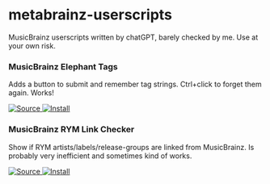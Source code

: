 # metabrainz-userscripts
MusicBrainz userscripts written by chatGPT, barely checked by me. Use at your own risk.

### <a name="musicbrainz_elephant_tags"></a> MusicBrainz Elephant Tags

Adds a button to submit and remember tag strings. Ctrl+click to forget them again. Works!

<a href="https://github.com/Aerozol/metabrainz-userscripts/blob/main/MusicBrainz%20Elephant%20Tags.user.js">
  <img src="https://github.com/jerone/UserScripts/blob/master/_resources/Source-button.png" alt="Source" title="Source"">
</a>

<a href="https://github.com/Aerozol/metabrainz-userscripts/raw/main/MusicBrainz%20Elephant%20Tags.user.js">
  <img src="https://raw.github.com/jerone/UserScripts/master/_resources/Install-button.png" alt="Install" title="Install""> 
</a>

### <a name="musicbrainz_rym_link_checker"></a> MusicBrainz RYM Link Checker

Show if RYM artists/labels/release-groups are linked from MusicBrainz. Is probably very inefficient and sometimes kind of works.

<a href="https://github.com/Aerozol/metabrainz-userscripts/blob/main/MusicBrainz%20RYM%20Link%20Checker.user.js">
  <img src="https://github.com/jerone/UserScripts/blob/master/_resources/Source-button.png" alt="Source" title="Source""> 
</a>

<a href="https://github.com/Aerozol/metabrainz-userscripts/raw/main/MusicBrainz%20RYM%20Link%20Checker.user.js">
  <img src="https://raw.github.com/jerone/UserScripts/master/_resources/Install-button.png" alt="Install" title="Install"">
</a>
